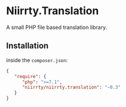 # Niirrty.Translation

A small PHP file based translation library.

## Installation

inside the `composer.json`:

```json
{
   "require": {
      "php": ">=7.1",
      "niirrty/niirrty.translation": "~0.3"
   }
}
```
